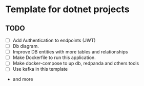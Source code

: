 # Template for dotnet projects

## TODO
- [ ] Add Authentication to endpoints (JWT)
- [ ] Db diagram.
- [ ] Improve DB entities with more tables and relationships
- [ ] Make Dockerfile to run this application.
- [ ] Make docker-compose to up db, redpanda and others tools
- [ ] Use kafka in this template
- and more



